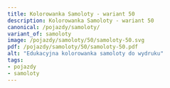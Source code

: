 ```yaml
---
title: Kolorowanka Samoloty - wariant 50
description: Kolorowanka Samoloty - wariant 50
canonical: /pojazdy/samoloty/
variant_of: samoloty
image: /pojazdy/samoloty/50/samoloty-50.svg
pdf: /pojazdy/samoloty/50/samoloty-50.pdf
alt: "Edukacyjna kolorowanka samoloty do wydruku"
tags:
- pojazdy
- samoloty
---
```

